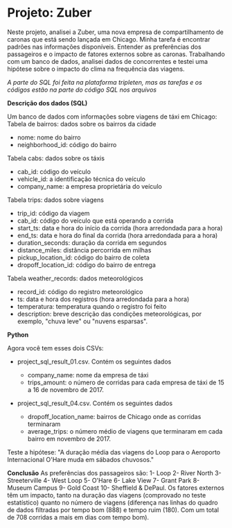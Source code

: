 # Projeto: Zuber

Neste projeto, analisei a Zuber, uma nova empresa de compartilhamento de caronas que está sendo lançada em Chicago. Minha tarefa é encontrar padrões nas informações disponíveis. Entender as preferências dos passageiros e o impacto de fatores externos sobre as caronas. Trabalhando com um banco de dados, analisei dados de concorrentes e testei uma hipótese sobre o impacto do clima na frequência das viagens.

*A parte do SQL foi feita na plataforma tripleten, mas as tarefas e os códigos estão na parte do código SQL nos arquivos*

**Descrição dos dados (SQL)**

Um banco de dados com informações sobre viagens de táxi em Chicago:
Tabela de bairros: dados sobre os bairros da cidade
- nome: nome do bairro
- neighborhood_id: código do bairro

Tabela cabs: dados sobre os táxis
- cab_id: código do veículo
- vehicle_id: a identificação técnica do veículo
- company_name: a empresa proprietária do veículo

Tabela trips: dados sobre viagens
- trip_id: código da viagem
- cab_id: código do veículo que está operando a corrida
- start_ts: data e hora do início da corrida (hora arredondada para a hora)
- end_ts: data e hora do final da corrida (hora arredondada para a hora)
- duration_seconds: duração da corrida em segundos
- distance_miles: distância percorrida em milhas
- pickup_location_id: código do bairro de coleta
- dropoff_location_id: código do bairro de entrega

Tabela weather_records: dados meteorológicos
- record_id: código do registro meteorológico
- ts: data e hora dos registros (hora arredondada para a hora)
- temperatura: temperatura quando o registro foi feito
- description: breve descrição das condições meteorológicas, por exemplo, "chuva leve" ou "nuvens esparsas".

**Python**

Agora você tem esses dois CSVs: 
- project_sql_result_01.csv. Contém os seguintes dados
  - company_name: nome da empresa de táxi
  - trips_amount: o número de corridas para cada empresa de táxi de 15 a 16 de novembro de 2017.

- project_sql_result_04.csv. Contém os seguintes dados
  - dropoff_location_name: bairros de Chicago onde as corridas terminaram
  - average_trips: o número médio de viagens que terminaram em cada bairro em novembro de 2017.

Teste a hipótese: "A duração média das viagens do Loop para o Aeroporto Internacional O'Hare muda em sábados chuvosos."

**Conclusão** 
As preferências dos passageiros são: 1- Loop 2- River North 3- Streeterville 4- West Loop 5- O'Hare 6- Lake View 7- Grant Park 8- Museum Campus 9- Gold Coast 10- Sheffield & DePaul. Os fatores externos têm um impacto, tanto na duração das viagens (comprovado no teste estatístico) quanto no número de viagens (diferença nas linhas do quadro de dados filtradas por tempo bom (888) e tempo ruim (180). Com um total de 708 corridas a mais em dias com tempo bom).

